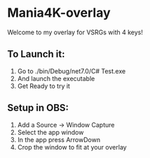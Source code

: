 # Mania4K-overlay
Welcome to my overlay for VSRGs with 4 keys!

## To Launch it:
1. Go to ./bin/Debug/net7.0/C# Test.exe
2. And launch the executable
3. Get Ready to try it

## Setup in OBS:
1. Add a Source -> Window Capture
2. Select the app window
3. In the app press ArrowDown
4. Crop the window to fit at your overlay
